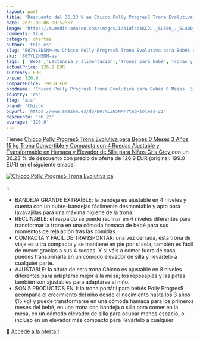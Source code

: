 ```yaml
---
layout: post
title: 'Descuento del 36.23 % en Chicco Polly Progres5 Trona Evolutiva pa'
date: 2021-09-06 08:52:57
image: 'https://m.media-amazon.com/images/I/41Ulco1KC2L._SL500_._SL400_.jpg'
comments: true
category: ofertas
author: 'tole.es'
slug: 'B07YLZN5NM-es Chicco Polly Progres5 Trona Evolutiva para Bebés 0 Meses 3...'
sku: 'B07YLZN5NM-es'
tags: [ 'Bebé','Lactancia y alimentación','Tronas para bebé','Tronas y asientos','bebés','chicco','trona', ]
actualPrice: 126.9 EUR
currency: EUR
price: 126.9
comparePrice: 199.0 EUR
prodname: 'Chicco Polly Progres5 Trona Evolutiva para Bebés 0 Meses  3 Años  15 kg   Trona Convertible y Compacta con 4 Ruedas  Ajustable y Transformable en Hamaca y Elevador de Silla para Niños  Gris  Grey '
country: 'es'
flag: '🇪🇸'
brand: 'Chicco'
buyurl: 'https://www.amazon.es/dp/B07YLZN5NM/?tag=tolees-21'
descuento: '36.23'
average: '126.9'
---
```


Tienes [Chicco Polly Progres5 Trona Evolutiva para Bebés 0 Meses  3 Años  15 kg   Trona Convertible y Compacta con 4 Ruedas  Ajustable y Transformable en Hamaca y Elevador de Silla para Niños  Gris  Grey ](https://www.amazon.es/dp/B07YLZN5NM/?tag=tolees-21) con un 36.23 % de descuento con precio de oferta de 126.9 EUR (original: 199.0 EUR) en el siguiente enlace!

[![Chicco Polly Progres5 Trona Evolutiva pa](https://m.media-amazon.com/images/I/41Ulco1KC2L._SL500_._SL400_.jpg)](https://www.amazon.es/dp/B07YLZN5NM/?tag=tolees-21)

ℹ️:

- BANDEJA GRANDE EXTRAÍBLE: la bandeja es ajustable en 4 niveles y cuenta con un cubre-bandejas fácilmente desmontable y apto para lavavajillas para una máxima higiene de la trona.
- RECLINABLE: el respaldo se puede reclinar en 4 niveles diferentes para transformar la trona en una cómoda hamaca de bebé para sus momentos de relajación tras las comidas.
- COMPACTA Y FÁCIL DE TRANSPORTAR: una vez cerrada, esta trona de viaje es ultra compacta y se mantiene en pie por sí sola; también es fácil de mover gracias a sus 4 ruedas. Y si váis a comer fuera de casa, puedes transprmarla en un cómodo elevador de silla y llevártelo a cualquier parte.
- AJUSTABLE: la altura de esta trona Chicco es ajustable en 8 niveles diferentes para adaptarse mejor a la mesa; los reposapiés y las patas también son ajustables para adaptarse al niño.
- SON 5 PRODUCTOS EN 1: la trona portátil para bebés Polly Progres5 acompaña el crecimiento del niño desde el nacimiento hasta los 3 años (15 kg) y puede transformarse en una cómoda hamaca para los primeros meses del bebé, en una trona con bandeja o silla para comer en la mesa, en un cómodo elevador de silla para ocupar menos espacio, o incluso en un elevador más compacto para llevártelo a cualquier

[🛒 Accede a la oferta!!](https://www.amazon.es/dp/B07YLZN5NM/?tag=tolees-21)
